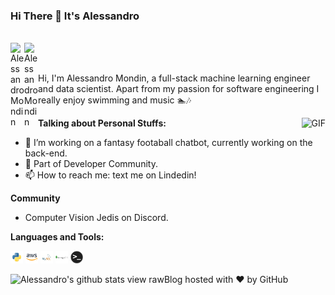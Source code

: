 
### Hi There 👋 It's Alessandro

<br/>

<a href="https://www.linkedin.com/in/alessandro-mondin-mleng/">
<img align="left" alt="Alessandro Mondin" width="22px" src="https://cdn.jsdelivr.net/npm/simple-icons@v3/icons/linkedin.svg" />
</a>
<a href="https://medium.com/@alessandromondin">
<img align="left" alt="Alessandro Mondin" width="22px" src="https://cdn.jsdelivr.net/npm/simple-icons@v3/icons/medium.svg" />
</a>
<br />

<br />

Hi, I'm Alessandro Mondin, a full-stack machine learning engineer and data scientist. 
Apart from my passion for software engineering I really enjoy swimming and music 🏊🎶


<img align="right" alt="GIF" src="https://media.giphy.com/media/v1.Y2lkPTc5MGI3NjExMnlreGE1aWpuano2N2JmaGV2OTdnMHA1dWNlYXZydmpmNGhyMml2dyZlcD12MV9pbnRlcm5hbF9naWZfYnlfaWQmY3Q9Zw/l3V0mnnGcVblF8bAI/giphy.gif" />


**Talking about Personal Stuffs:**

- 🌱 I’m working on a fantasy footaball chatbot, currently working on the back-end.
- 👯 Part of Developer Community.
- 📫 How to reach me: text me on Lindedin!



**Community**
- Computer Vision Jedis on Discord.

**Languages and Tools:**


<code><img height="20" src="https://raw.githubusercontent.com/github/explore/80688e429a7d4ef2fca1e82350fe8e3517d3494d/topics/python/python.png"></code>
<code><img height="20" src="https://github.com/github/explore/blob/80688e429a7d4ef2fca1e82350fe8e3517d3494d/topics/aws/aws.png"></code>
<code><img height="20" src="https://raw.githubusercontent.com/github/explore/80688e429a7d4ef2fca1e82350fe8e3517d3494d/topics/mysql/mysql.png"></code>
<code><img height="20" src="https://github.com/github/explore/blob/80688e429a7d4ef2fca1e82350fe8e3517d3494d/topics/mongodb/mongodb.png"></code>
<code><img height="20" src="https://raw.githubusercontent.com/github/explore/80688e429a7d4ef2fca1e82350fe8e3517d3494d/topics/terminal/terminal.png"></code>

![Alessandro's github stats](https://github-readme-stats.vercel.app/api?username=AlessandroMondin&show_icons=true&hide_border=true)
view rawBlog hosted with ❤ by GitHub
